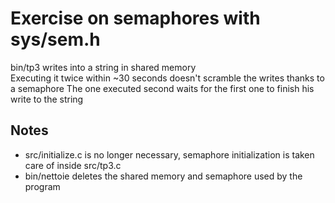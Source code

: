 # Exercise on semaphores with sys/sem.h

bin/tp3 writes into a string in shared memory  
Executing it twice within ~30 seconds doesn't scramble the writes thanks to a semaphore
The one executed second waits for the first one to finish his write to the string

## Notes

- src/initialize.c is no longer necessary, semaphore initialization is taken care of inside src/tp3.c
- bin/nettoie deletes the shared memory and semaphore used by the program
